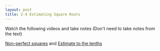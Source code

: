 ```yaml
---
layout: post
title: 2-4 Estimating Square Roots
---
```


Watch the following videos and take notes (Don't need to take notes from the text)

[Non-perfect squares](https://www.youtube.com/watch?v=Lh7NMBPFVZw)
and
[Estimate to the tenths](https://www.youtube.com/watch?v=EFVrAk61xjE)
